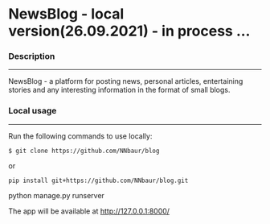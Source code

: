 # NewsBlog - local version(26.09.2021) - in process ...

### Description
______
NewsBlog - a platform for posting news, personal articles, entertaining stories and any interesting information in the format of small blogs.

### Local usage
______

Run the following commands to use locally:

```
$ git clone https://github.com/NNbaur/blog
```
or

```
pip install git+https://github.com/NNbaur/blog.git
```

python manage.py runserver

The app will be available at http://127.0.0.1:8000/
